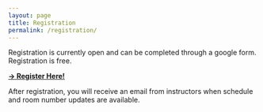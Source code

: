 ```yaml
---
layout: page
title: Registration
permalink: /registration/
---
```


Registration is currently open and can be completed through a google form. Registration is free.

[**&rarr; Register Here!**](https://docs.google.com/forms/d/e/1FAIpQLSc37B9Gdikv1dAxY-HrbORx5e-T0IQZ_nyWxDAMj-ClRgKWdg/viewform?usp=sf_link)

After registration, you will receive an email from instructors when schedule and room number updates are available.